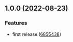 ## 1.0.0 (2022-08-23)


### Features

* first release ([6855438](https://github.com/marc-antoine-girard/Guid-Based-Reference/commit/6855438c7985b54f67094a5936daa27255ae264a))
